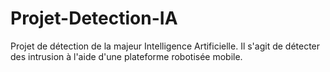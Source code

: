# Projet-Detection-IA
Projet de détection de la majeur Intelligence Artificielle. Il s'agit de détecter des intrusion à l'aide d'une plateforme robotisée mobile.
